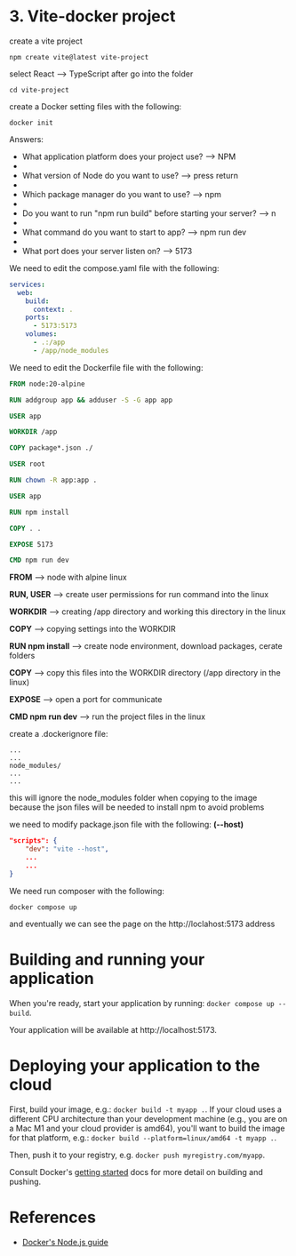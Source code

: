 # 3. Vite-docker project

create a vite project

```shell
npm create vite@latest vite-project
```

select React --> TypeScript after go into the folder

```shell
cd vite-project
```

create a Docker setting files with the following:

```shell
docker init
```

Answers:

- What application platform does your project use? --> NPM
-
- What version of Node do you want to use? --> press return
-
- Which package manager do you want to use? --> npm
-
- Do you want to run "npm run build" before starting your server? --> n
-
- What command do you want to start to app? --> npm run dev
-
- What port does your server listen on? --> 5173

We need to edit the compose.yaml file with the following:

```yaml
services:
  web:
    build:
      context: .
    ports:
      - 5173:5173
    volumes:
      - .:/app
      - /app/node_modules
```

We need to edit the Dockerfile file with the following:

```Dockerfile
FROM node:20-alpine

RUN addgroup app && adduser -S -G app app

USER app

WORKDIR /app

COPY package*.json ./

USER root

RUN chown -R app:app .

USER app

RUN npm install

COPY . .

EXPOSE 5173

CMD npm run dev
```

**FROM** --> node with alpine linux

**RUN, USER** --> create user permissions for run command into the linux

**WORKDIR** --> creating /app directory and working this directory in the linux

**COPY** --> copying settings into the WORKDIR

**RUN npm install** --> create node environment, download packages, cerate folders

**COPY** --> copy this files into the WORKDIR directory (/app directory in the linux)

**EXPOSE** --> open a port for communicate

**CMD npm run dev** --> run the project files in the linux

create a .dockerignore file:

```
...
...
node_modules/
...
...
```

this will ignore the node_modules folder when copying to the image because the json files will be needed to install npm to avoid problems

we need to modify package.json file with the following: **(--host)**

```json
"scripts": {
    "dev": "vite --host",
    ...
    ...
}
```

We need run composer with the following:

```shell
docker compose up
```

and eventually we can see the page on the http://loclahost:5173 address

# Building and running your application

When you're ready, start your application by running:
`docker compose up --build`.

Your application will be available at http://localhost:5173.

# Deploying your application to the cloud

First, build your image, e.g.: `docker build -t myapp .`.
If your cloud uses a different CPU architecture than your development
machine (e.g., you are on a Mac M1 and your cloud provider is amd64),
you'll want to build the image for that platform, e.g.:
`docker build --platform=linux/amd64 -t myapp .`.

Then, push it to your registry, e.g. `docker push myregistry.com/myapp`.

Consult Docker's [getting started](https://docs.docker.com/go/get-started-sharing/)
docs for more detail on building and pushing.

# References

- [Docker's Node.js guide](https://docs.docker.com/language/nodejs/)
